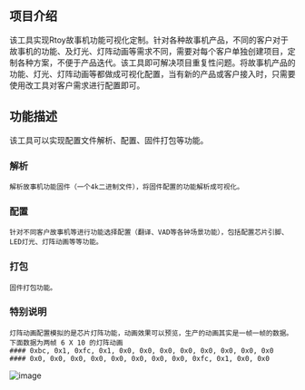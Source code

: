## 项目介绍
该工具实现Rtoy故事机功能可视化定制。针对各种故事机产品，不同的客户对于故事机的功能、及灯光、灯阵动画等需求不同，需要对每个客户单独创建项目，定制各种方案，不便于产品迭代。该工具即可解决项目重复性问题。将故事机产品的功能、灯光、灯阵动画等都做成可视化配置，当有新的产品或客户接入时，只需要使用改工具对客户需求进行配置即可。

## 功能描述
该工具可以实现配置文件解析、配置、固件打包等功能。

### 解析
    解析故事机功能固件（一个4k二进制文件），将固件配置的功能解析成可视化。

### 配置
    针对不同客户故事机等进行功能选择配置（翻译、VAD等各钟场景功能），包括配置芯片引脚、LED灯光、灯阵动画等等功能。

### 打包
    固件打包功能。
    
### 特别说明
    灯阵动画配置模拟的是芯片灯阵功能，动画效果可以预览，生产的动画其实是一帧一帧的数据。下面数据为两帧 6 X 10 的灯阵动画
    #### 0xbc, 0x1, 0xfc, 0x1, 0x0, 0x0, 0x0, 0x0, 0x0, 0x0, 0x0, 0x0
    #### 0x0, 0x0, 0x0, 0x0, 0x0, 0x0, 0x0, 0x0, 0xfc, 0x1, 0x0, 0x0

![image](https://github.com/MadmanLiang/ESP32ConfTools/blob/master/DemoShow.gif?raw=true)
